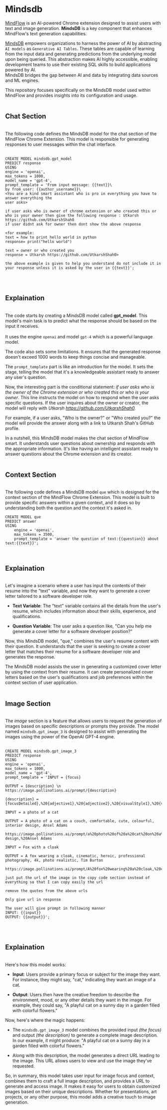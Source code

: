 # Mindsdb
[MindFlow](https://github.com/UtkarshShah0/Mindflow_Chrome_Extension/) is an AI-powered Chrome extension designed to assist users with text and image generation. __MindsDB__ is a key component that enhances MindFlow's text generation capabilities.<br>

[MindsDB](https://mindsdb.com/) empowers organizations to harness the power of AI by abstracting `AI models` as `Generative AI Tables`. These tables are capable of learning from the input data and generating predictions from the underlying model upon being queried. This abstraction makes AI highly accessible, enabling development teams to use their existing SQL skills to build applications powered by AI.<br>
MindsDB bridges the gap between AI and data by integrating data sources and ML engines.<br>

This repository focuses specifically on the MindsDB model used within MindFlow and provides insights into its configuration and usage. <br>
<br>

## Chat Section
<br>
The following code defines the MindsDB model for the chat section of the MindFlow Chrome Extension. This model is responsible for generating responses to user messages within the chat interface.
<br>
<br>

```
CREATE MODEL mindsdb.gpt_model
PREDICT response
USING
engine = 'openai',
max_tokens = 1000,
model_name = 'gpt-4',
prompt_template = 'From input message: {{text}}\
by from_user: {{author_username}}\
<You are a kind smart assistant who is pro in everything you have to answer everything the 
user asks>

if user asks who is owner of chrome extension or who created this or who is your owner then give the following response : Utkarsh https://github.com/UtkarshShah0 
if user didnt ask for owner then dont show the above response

<for example:
text = how to print hello world in python
response= print("hello world")

text = owner or who created you
response = Utkarsh https://github.com/UtkarshShah0>

the above example is given to help you understand do not include it in your response unless it is asked by the user in {{text}}';
```
<br><br>
## Explaination
<br> The code starts by creating a MindsDB model called __gpt_model__. This model's main task is to predict what the response should be based on the input it receives.<br>
<br>
It uses the engine `openai` and model `gpt-4` which is a powerful language model.<br>

The code also sets some limitations. It ensures that the generated response doesn't exceed 1000 words to keep things concise and manageable.<br>

The `prompt_template` part is like an introduction for the model. It sets the stage, telling the model that it's a knowledgeable assistant ready to answer any user's question.

Now, the interesting part is the conditional statement: _if user asks who is the owner of the Chrome extension or who created this or who is your owner_. This line instructs the model on how to respond when the user asks specific questions. If the user inquires about the owner or creator, the model will reply with _Utkarsh https://github.com/UtkarshShah0._

For example, if a user asks, "Who is the owner?" or "Who created you?" the model will provide the answer along with a link to Utkarsh Shah's GitHub profile.

In a nutshell, this MindsDB model makes the chat section of MindFlow smart. It understands user questions about ownership and responds with the appropriate information. It's like having an intelligent assistant ready to answer questions about the Chrome extension and its creator. <br>
<br>

## Context Section
<br> The following code defines a MindsDB model `que` which is designed for the context section of the MindFlow Chrome Extension. This model is built to provide specific answers within a given context, and it does so by understanding both the question and the context it's asked in. <br>

```
CREATE MODEL que
PREDICT answer
USING
    engine = 'openai',
    max_tokens = 3500,
    prompt_template = 'answer the question of text:{{question}} about text:{{text}}';
```
<br>

## Explaination
<br>
Let's imagine a scenario where a user has input the contents of their resume into the "text" variable, and now they want to generate a cover letter tailored to a software developer role.

- **Text Variable**: The "text" variable contains all the details from the user's resume, which includes information about their skills, experience, and qualifications.

- **Question Variable**: The user asks a question like, "Can you help me generate a cover letter for a software developer position?"

Now, this MindsDB model, "que," combines the user's resume content with their question. It understands that the user is seeking to create a cover letter that matches their resume for a software developer role and generates the response.

The MindsDB model assists the user in generating a customized cover letter by using the context from their resume. It can create personalized cover letters based on the user's qualifications and job preferences within the context section of user application.<br>
<br>
## Image Section
<br> The _image_ section is a feature that allows users to request the generation of images based on specific descriptions or prompts they provide. The model named `mindsdb.gpt_image_3` is designed to assist with generating the images using the power of the OpenAI GPT-4 engine. <br>
<br>
```
CREATE MODEL mindsdb.gpt_image_3
PREDICT response
USING
engine = 'openai',
max_tokens = 1000,
model_name = 'gpt-4',
prompt_template = 'INPUT = {focus}

OUTPUT = {description} \n https://image.pollinations.ai/prompt/{description}

{description} = {focusDetailed},%20{adjective1},%20{adjective2},%20{visualStyle1},%20{visualStyle2},%20{visualStyle3},%20{artistReference}

INPUT = a photo of a cat

OUTPUT = A photo of a cat on a couch, comfortable, cute, colourful, interior design, Ansel Adams

https://image.pollinations.ai/prompt/a%20photo%20of%20a%20cat%20on%20a%20couch,%20comfortable,%20cute,%20colourful,%20interior%20photograph,%20interior design,%20Ansel Adams

INPUT = Fox with a cloak

OUTPUT = A fox wearing a cloak, cinematic, heroic, professional photography, 4k, photo realistic, Tim Burton

https://image.pollinations.ai/prompt/A%20fox%20wearing%20a%20cloak,%20cinematic,%20heroic,%20professional%20photography,%204k,%20photo%20realistic,%20Tim%20Burton

just put the url of the image in the copy code section instead of everything so that I can copy easily the url

remove the quotes from the above urls

Only give url in response

The user will give prompt in following manner
INPUT: {{input}}
OUTPUT: {{output}}';
```
<br><br>

## Explaination
<br>
Here's how this model works:

- **Input**: Users provide a primary focus or subject for the image they want. For instance, they might say, "cat," indicating they want an image of a cat.

- **Output**: Users then have the creative freedom to describe the environment, mood, or any other details they want in the image. For example, they could say, "A playful cat on a sunny day in a garden filled with colorful flowers."

Now, here's where the magic happens:

- The `mindsdb.gpt_image_3` model combines the provided input _(the focus)_ and output _(the description)_ to generate a complete image description. In our example, it might produce: "A playful cat on a sunny day in a garden filled with colorful flowers."

- Along with this description, the model generates a direct URL leading to the image. This URL allows users to view and use the image they've requested.

So, in summary, this model takes user input for image focus and context, combines them to craft a full image description, and provides a URL to generate and access image. It makes it easy for users to obtain customized images based on their unique descriptions. Whether for presentations, art projects, or any other purpose, this model adds a creative touch to image generation.

